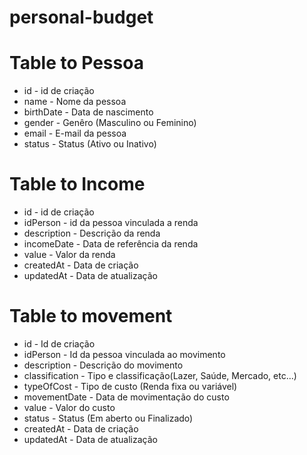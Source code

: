 # personal-budget

# Table to Pessoa
- id             - id de criação
- name           - Nome da pessoa
- birthDate      - Data de nascimento
- gender         - Genêro (Masculino ou Feminino)
- email          - E-mail da pessoa
- status         - Status (Ativo ou Inativo)

# Table to Income
- id             - id de criação
- idPerson       - id da pessoa vinculada a renda
- description    - Descrição da renda
- incomeDate     - Data de referência da renda
- value          - Valor da renda
- createdAt      - Data de criação
- updatedAt      - Data de atualização

# Table to movement
 - id             - Id de criação
 - idPerson       - Id da pessoa vinculada ao movimento
 - description    - Descrição do movimento
 - classification - Tipo e classificação(Lazer, Saúde, Mercado, etc...)
 - typeOfCost     - Tipo de custo (Renda fixa ou variável)
 - movementDate   - Data de movimentação do custo
 - value          - Valor do custo
 - status         - Status (Em aberto ou Finalizado)
 - createdAt      - Data de criação
 - updatedAt      - Data de atualização